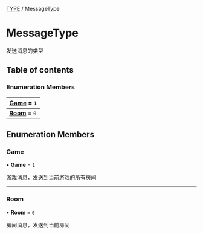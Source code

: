 [TYPE](../groups/Core.TYPE.md) / MessageType

# MessageType <Badge type="tip" text="Enumeration" /> <Score text="MessageType" />

<p class="content-big">

发送消息的类型

</p>

## Table of contents

### Enumeration Members <Score text="Enumeration" /> 
| **[Game](mw.MessageType.md#game)** = ``1``  |
| :----- |
| **[Room](mw.MessageType.md#room)** = ``0`` |

## Enumeration Members

### Game <Score text="Game" /> 

• **Game** = ``1``

游戏消息，发送到当前游戏的所有房间

___

### Room <Score text="Room" /> 

• **Room** = ``0``

房间消息，发送到当前房间
